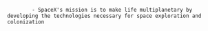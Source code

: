 			- SpaceX's mission is to make life multiplanetary by developing the technologies necessary for space exploration and colonization




